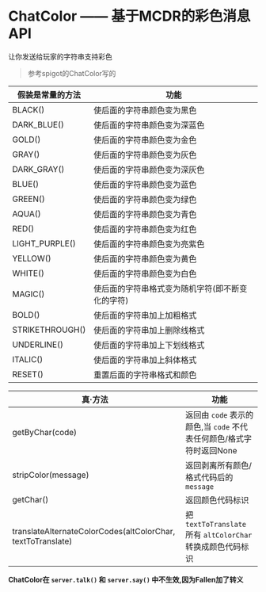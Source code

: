 # ChatColor —— 基于MCDR的彩色消息API
让你发送给玩家的字符串支持彩色
> 参考spigot的ChatColor写的

| 假装是常量的方法 | 功能 |
| ---- | ---- |
|BLACK()|使后面的字符串颜色变为黑色|
|DARK_BLUE()|使后面的字符串颜色变为深蓝色|
|GOLD()|使后面的字符串颜色变为金色|
|GRAY()|使后面的字符串颜色变为灰色|
|DARK_GRAY()|使后面的字符串颜色变为深灰色|
|BLUE()|使后面的字符串颜色变为蓝色|
|GREEN()|使后面的字符串颜色变为绿色|
|AQUA()|使后面的字符串颜色变为青色|
|RED()|使后面的字符串颜色变为红色|
|LIGHT_PURPLE()|使后面的字符串颜色变为亮紫色|
|YELLOW()|使后面的字符串颜色变为黄色|
|WHITE()|使后面的字符串颜色变为白色|
|MAGIC()|使后面的字符串格式变为随机字符(即不断变化的字符)|
|BOLD()|使后面的字符串加上加粗格式|
|STRIKETHROUGH()|使后面的字符串加上删除线格式|
|UNDERLINE()|使后面的字符串加上下划线格式|
|ITALIC()|使后面的字符串加上斜体格式|
|RESET()|重置后面的字符串格式和颜色|

| 真·方法 | 功能 |
| ------ | ---- |
|getByChar(code)|返回由 `code` 表示的颜色,当 `code` 不代表任何颜色/格式字符时返回None|
|stripColor(message)|返回剥离所有颜色/格式代码后的 `message`|
|getChar()|返回颜色代码标识|
|translateAlternateColorCodes(altColorChar, textToTranslate)|把 `textToTranslate` 所有 `altColorChar` 转换成颜色代码标识|

**ChatColor在 `server.talk()` 和 `server.say()` 中不生效,因为Fallen加了转义**
